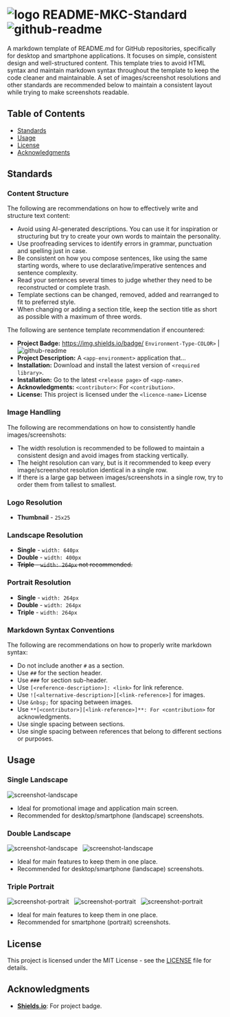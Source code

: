 # ![logo][logo-thumbnail] README-MKC-Standard ![github-readme][app-badge]

A markdown template of README.md for GitHub repositories, specifically for desktop and smartphone applications. It focuses on simple, consistent design and well-structured content. This template tries to avoid HTML syntax and maintain markdown syntax throughout the template to keep the code cleaner and maintainable. A set of images/screenshot resolutions and other standards are recommended below to maintain a consistent layout while trying to make screenshots readable.

## Table of Contents
- [Standards](#standards)
- [Usage](#usage)
- [License](#license)
- [Acknowledgments](#acknowledgments)

## Standards
### Content Structure
The following are recommendations on how to effectively write and structure text content:
- Avoid using AI-generated descriptions. You can use it for inspiration or structuring but try to create your own words to maintain the personality.
- Use proofreading services to identify errors in grammar, punctuation and spelling just in case.
- Be consistent on how you compose sentences, like using the same starting words, where to use declarative/imperative sentences and sentence complexity.
- Read your sentences several times to judge whether they need to be reconstructed or complete trash.
- Template sections can be changed, removed, added and rearranged to fit to preferred style.
- When changing or adding a section title, keep the section title as short as possible with a maximum of three words.

The following are sentence template recommendation if encountered:
- **Project Badge:** https://img.shields.io/badge/ `Environment-Type-COLOR>` | ![github-readme](https://img.shields.io/badge/Windows-File_Management_System-4483BE)
- **Project Description:** A `<app-environment>` application that...
- **Installation:** Download and install the latest version of `<required library>`.
- **Installation:** Go to the latest `<release page>` of `<app-name>`.
- **Acknowledgments:** `<contributor>`: For `<contribution>`.
- **License:** This project is licensed under the `<licence-name>` License

### Image Handling
The following are recommendations on how to consistently handle images/screenshots:
- The width resolution is recommended to be followed to maintain a consistent design and avoid images from stacking vertically.
- The height resolution can vary, but is it recommended to keep every image/screenshot resolution identical in a single row.
- If there is a large gap between images/screenshots in a single row, try to order them from tallest to smallest.

### Logo Resolution
- **Thumbnail** - `25x25`

### Landscape Resolution
- **Single** - `width: 640px`
- **Double** - `width: 400px`
- ~~**Triple** - `width: 264px` not recommended.~~

### Portrait Resolution
- **Single** - `width: 264px`
- **Double** - `width: 264px`
- **Triple** - `width: 264px`

### Markdown Syntax Conventions
The following are recommendations on how to properly write markdown syntax:
- Do not include another `#` as a section.
- Use `##` for the section header.
- Use `###` for section sub-header.
- Use `[<reference-description>]: <link>` for link reference.
- Use `![<alternative-description>][<link-reference>]` for images.
- Use `&nbsp;` for spacing between images.
- Use `**[<contributor>][<link-reference>]**: For <contribution>` for acknowledgments.
- Use single spacing between sections.
- Use single spacing between references that belong to different sections or purposes.

## Usage
### Single Landscape
![screenshot-landscape][single-landscape]
- Ideal for promotional image and application main screen.
- Recommended for desktop/smartphone (landscape) screenshots.

### Double Landscape
![screenshot-landscape][double-landscape] &nbsp;
![screenshot-landscape][double-landscape]
- Ideal for main features to keep them in one place.
- Recommended for desktop/smartphone (landscape) screenshots.

### Triple Portrait
![screenshot-portrait][triple-portrait] &nbsp;
![screenshot-portrait][triple-portrait] &nbsp;
![screenshot-portrait][triple-portrait]
- Ideal for main features to keep them in one place.
- Recommended for smartphone (portrait) screenshots.

## License
This project is licensed under the MIT License - see the [LICENSE](LICENSE) file for details.

## Acknowledgments
- **[Shields.io][shields-io]**: For project badge.

<!-- Reference -->
[logo-thumbnail]: https://github.com/Mindkerchief/README-MKC-Standard/blob/e6aa6e5d50a7de43b5c7d51e576a6eff42c26573/assets/logo-thumbnail.png
[app-badge]: https://img.shields.io/badge/GitHub-README-FFFFFF

[single-landscape]: https://github.com/Mindkerchief/README-MKC-Standard/blob/e6aa6e5d50a7de43b5c7d51e576a6eff42c26573/assets/screenshot-single-landscape.png
[double-landscape]: https://github.com/Mindkerchief/README-MKC-Standard/blob/e6aa6e5d50a7de43b5c7d51e576a6eff42c26573/assets/screenshot-double-landscape.png
[triple-portrait]: https://github.com/Mindkerchief/README-MKC-Standard/blob/e6aa6e5d50a7de43b5c7d51e576a6eff42c26573/assets/screenshot-triple-portrait.png

[shields-io]: https://github.com/badges/shields
